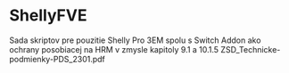 # ShellyFVE
Sada skriptov pre pouzitie Shelly Pro 3EM spolu s Switch Addon ako ochrany posobiacej na HRM v zmysle kapitoly 9.1 a 10.1.5 ZSD_Technicke-podmienky-PDS_2301.pdf
